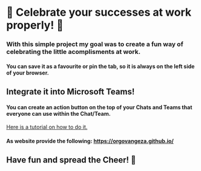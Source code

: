 # 🎉 Celebrate your successes at work properly! 🎉

### With this simple project my goal was to create a fun way of celebrating the little acomplisments at work. 
#### You can save it as a favourite or pin the tab, so it is always on the left side of your browser. 

## Integrate it into Microsoft Teams!
#### You can create an action button on the top of your Chats and Teams that everyone can use within the Chat/Team.
[Here is a tutorial on how to do it.](https://www.k2e.com/tech-tips/adding-apps-and-websites-to-teams/#:~:text=To%20integrate%20a%20website%20into,Save%20to%20complete%20the%20process)
#### As website provide the following: https://orgovangeza.github.io/ 

## Have fun and spread the Cheer! 🎉
